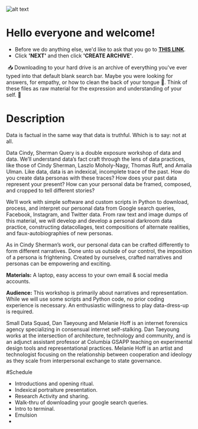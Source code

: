 ![alt text](https://melanie-hoff.com/_images/datacindy.jpg)
# Hello everyone and welcome!
* Before we do anything else, we'd like to ask that you go to **[THIS LINK](https://takeout.google.com/settings/takeout/custom/search)**.<br>
* Click **'NEXT'** and then click **'CREATE ARCHIVE'**.<br>

  📥 Downloading to your hard drive is an archive of everything you've ever typed into that default blank search bar. Maybe you were looking for answers, for empathy, or how to clean the back of your tongue 👅. Think of these files as raw material for the expression and understanding of your self. 🤳


# Description
Data is factual in the same way that data is truthful. Which is to say: not at all.

Data Cindy, Sherman Query is a double exposure workshop of data and data. We’ll understand data’s fact craft through the lens of data practices, like those of Cindy Sherman, Laszlo Moholy-Nagy, Thomas Ruff, and Amalia Ulman. Like data, data is an indexical, incomplete trace of the past. How do you create data personas with these traces? How does your past data represent your present? How can your personal data be framed, composed, and cropped to tell different stories?

We’ll work with simple software and custom scripts in Python to download, process, and interpret our personal data from Google search queries, Facebook, Instagram, and Twitter data. From raw text and image dumps of this material, we will develop and develop a personal darkroom data practice, constructing datacollages, text compositions of alternate realities, and faux-autobiographies of new personas.

As in Cindy Sherman’s work, our personal data can be crafted differently to form different narratives. Done unto us outside of our control, the imposition of a persona is frightening. Created by ourselves, crafted narratives and personas can be empowering and exciting.

**Materials:**
A laptop, easy access to your own email & social media accounts.

**Audience:**
This workshop is primarily about narratives and representation. While we will use some scripts and Python code, no prior coding experience is necessary. An enthusiastic willingness to play data-dress-up is required.

Small Data Squad, Dan Taeyoung and Melanie Hoff is an internet forensics agency specializing in consensual internet self-stalking. Dan Taeyoung works at the intersection of architecture, technology and community, and is an adjunct assistant professor at Columbia GSAPP teaching on experimental design tools and representational practices. Melanie Hoff is an artist and technologist focusing on the relationship between cooperation and ideology as they scale from interpersonal exchange to state governance.

#Schedule
* Introductions and opening ritual.
* Indexical portraiture presentation.
* Research Activity and sharing.
* Walk-thru of downloading your google search queries.
* Intro to terminal.
* Emulsion
*
